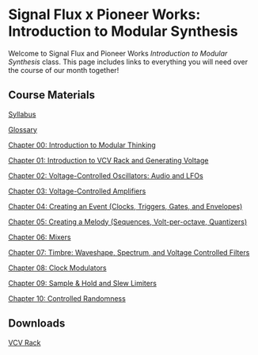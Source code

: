 # Signal Flux x Pioneer Works: Introduction to Modular Synthesis

Welcome to Signal Flux and Pioneer Works *Introduction to Modular Synthesis* class.  This page includes links to everything you will need over the course of our month together!



## Course Materials

[Syllabus](./syllabus.md)

[Glossary](./glossary.md)

[Chapter 00: Introduction to Modular Thinking](./Chapter%2000/chapter00.md)

[Chapter 01: Introduction to VCV Rack and Generating Voltage](./Chapter%2001/chapter01.md)

[Chapter 02: Voltage-Controlled Oscillators: Audio and LFOs]()

[Chapter 03: Voltage-Controlled Amplifiers]()

[Chapter 04: Creating an Event (Clocks, Triggers, Gates, and Envelopes)]()

[Chapter 05: Creating a Melody (Sequences, Volt-per-octave, Quantizers)]()

[Chapter 06: Mixers]()

[Chapter 07: Timbre: Waveshape, Spectrum, and Voltage Controlled Filters]()

[Chapter 08: Clock Modulators]()

[Chapter 09: Sample & Hold and Slew Limiters]()

[Chapter 10: Controlled Randomness]()



## Downloads

[VCV Rack](vcvrack.com)

